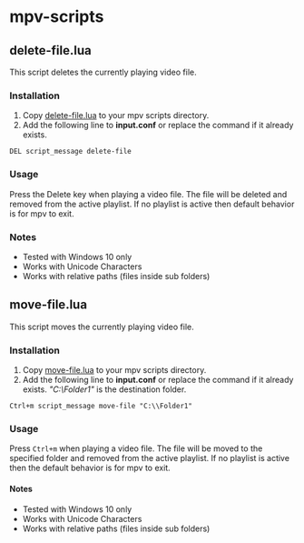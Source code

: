 
# mpv-scripts
## delete-file.lua
This script deletes the currently playing video file.
### Installation
1. Copy [delete-file.lua](delete-file.lua) to your mpv scripts directory.
2. Add the following line to **input.conf** or replace the command if it already exists.
```
DEL script_message delete-file
```
### Usage
Press the Delete key when playing a video file. The file will be deleted and removed from the active playlist. If no playlist is active then default behavior is for mpv to exit.
### Notes
* Tested with Windows 10 only
* Works with Unicode Characters
* Works with relative paths (files inside sub folders)

## move-file.lua
This script moves the currently playing video file.
### Installation
1. Copy [move-file.lua](move-file.lua) to your mpv scripts directory.
2. Add the following line to **input.conf** or replace the command if it already exists. *"C:\\Folder1"* is the destination folder.
```
Ctrl+m script_message move-file "C:\\Folder1"
```
### Usage
Press ```Ctrl+m``` when playing a video file. The file will be moved to the specified folder and removed from the active playlist. If no playlist is active then the default behavior is for mpv to exit.
#### Notes
* Tested with Windows 10 only
* Works with Unicode Characters
* Works with relative paths (files inside sub folders)
